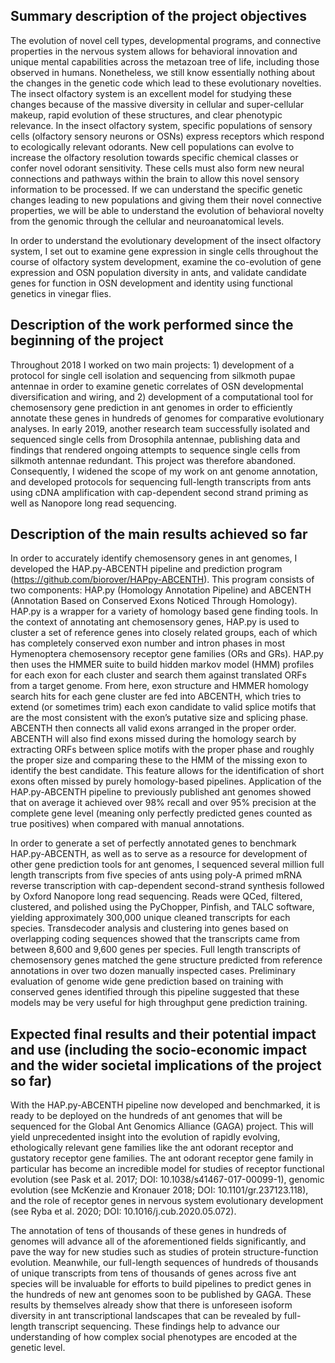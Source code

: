 ## Summary description of the project objectives

The evolution of novel cell types, developmental programs, and connective properties in the nervous system allows for behavioral innovation and unique mental capabilities across the metazoan tree of life, including those observed in humans. Nonetheless, we still know essentially nothing about the changes in the genetic code which lead to these evolutionary novelties. The insect olfactory system is an excellent model for studying these changes because of the massive diversity in cellular and super-cellular makeup, rapid evolution of these structures, and clear phenotypic relevance. In the insect olfactory system, specific populations of sensory cells (olfactory sensory neurons or OSNs) express receptors which respond to ecologically relevant odorants. New cell populations can evolve to increase the olfactory resolution towards specific chemical classes or confer novel odorant sensitivity. These cells must also form new neural connections and pathways within the brain to allow this novel sensory information to be processed. If we can understand the specific genetic changes leading to new populations and giving them their novel connective properties, we will be able to understand the evolution of behavioral novelty from the genomic through the cellular and neuroanatomical levels.

In order to understand the evolutionary development of the insect olfactory system, I set out to examine gene expression in single cells throughout the course of olfactory system development, examine the co-evolution of gene expression and OSN population diversity in ants, and validate candidate genes for function in OSN development and identity using functional genetics in vinegar flies. 


## Description of the work performed since the beginning of the project
Throughout 2018 I worked on two main projects: 1) development of a protocol for single cell isolation and sequencing from silkmoth pupae antennae in order to examine genetic correlates of OSN developmental diversification and wiring, and 2) development of a computational tool for chemosensory gene prediction in ant genomes in order to efficiently annotate these genes in hundreds of genomes for comparative evolutionary analyses. In early 2019, another research team successfully isolated and sequenced single cells from Drosophila antennae, publishing data and findings that rendered ongoing attempts to sequence single cells from silkmoth antennae redundant. This project was therefore abandoned. Consequently, I widened the scope of my work on ant genome annotation, and developed protocols for sequencing full-length transcripts from ants using cDNA amplification with cap-dependent second strand priming as well as Nanopore long read sequencing.

## Description of the main results achieved so far
In order to accurately identify chemosensory genes in ant genomes, I developed the HAP.py-ABCENTH pipeline and prediction program (https://github.com/biorover/HAPpy-ABCENTH). This program consists of two components: HAP.py (Homology Annotation Pipeline) and ABCENTH (Annotation Based on Conserved Exons Noticed Through Homology). HAP.py is a wrapper for a variety of homology based gene finding tools. In the context of annotating ant chemosensory genes, HAP.py is used to cluster a set of reference genes into closely related groups, each of which has completely conserved exon number and intron phases in most Hymenoptera chemosensory receptor gene families (ORs and GRs). HAP.py then uses the HMMER suite to build hidden markov model (HMM) profiles for each exon for each cluster and search them against translated ORFs from a target genome. From here, exon structure and HMMER homology search hits for each gene cluster are fed into ABCENTH, which tries to extend (or sometimes trim) each exon candidate to valid splice motifs that are the most consistent with the exon’s putative size and splicing phase. ABCENTH then connects all valid exons arranged in the proper order. ABCENTH will also find exons missed during the homology search by extracting ORFs between splice motifs with the proper phase and roughly the proper size and comparing these to the HMM of the missing exon to identify the best candidate. This feature allows for the identification of short exons often missed by purely homology-based pipelines. Application of the HAP.py-ABCENTH pipeline to previously published ant genomes showed that on average it achieved over 98% recall and over 95% precision at the complete gene level (meaning only perfectly predicted genes counted as true positives) when compared with manual annotations.

In order to generate a set of perfectly annotated genes to benchmark HAP.py-ABCENTH, as well as to serve as a resource for development of other gene prediction tools for ant genomes, I sequenced several million full length transcripts from five species of ants using poly-A primed mRNA reverse transcription with cap-dependent second-strand synthesis followed by Oxford Nanopore long read sequencing. Reads were QCed, filtered, clustered, and polished using the PyChopper, Pinfish, and TALC software, yielding approximately 300,000 unique cleaned transcripts for each species. Transdecoder analysis and clustering into genes based on overlapping coding sequences showed that the transcripts came from between 8,600 and 9,600 genes per species. Full length transcripts of chemosensory genes matched the gene structure predicted from reference annotations in over two dozen manually inspected cases. Preliminary evaluation of genome wide gene prediction based on training with conserved genes identified through this pipeline suggested that these models may be very useful for high throughput gene prediction training.

## Expected final results and their potential impact and use (including the socio-economic impact and the wider societal implications of the project so far)
With the HAP.py-ABCENTH pipeline now developed and benchmarked, it is ready to be deployed on the hundreds of ant genomes that will be sequenced for the Global Ant Genomics Alliance (GAGA) project. This will yield unprecedented insight into the evolution of rapidly evolving, ethologically relevant gene families like the ant odorant receptor and gustatory receptor gene families. The ant odorant receptor gene family in particular has become an incredible model for studies of receptor functional evolution (see Pask et al. 2017; DOI: 10.1038/s41467-017-00099-1), genomic evolution (see McKenzie and Kronauer 2018; DOI: 10.1101/gr.237123.118), and the role of receptor genes in nervous system evolutionary development (see Ryba et al. 2020; DOI: 10.1016/j.cub.2020.05.072).


The annotation of tens of thousands of these genes in hundreds of genomes will advance all of the aforementioned fields significantly, and pave the way for new studies such as studies of protein structure-function evolution. Meanwhile, our full-length sequences of hundreds of thousands of unique transcripts from tens of thousands of genes across five ant species will be invaluable for efforts to build pipelines to predict genes in the hundreds of new ant genomes soon to be published by GAGA. These results by themselves already show that there is unforeseen isoform diversity in ant transcriptional landscapes that can be revealed by full-length transcript sequencing. These findings help to advance our understanding of how complex social phenotypes are encoded at the genetic level.
